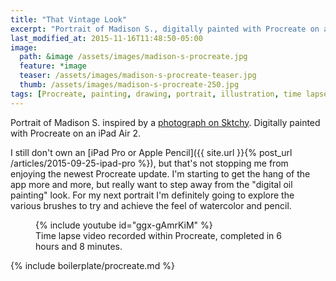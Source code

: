 ```yaml
---
title: "That Vintage Look"
excerpt: "Portrait of Madison S., digitally painted with Procreate on an iPad."
last_modified_at: 2015-11-16T11:48:50-05:00
image: 
  path: &image /assets/images/madison-s-procreate.jpg
  feature: *image
  teaser: /assets/images/madison-s-procreate-teaser.jpg
  thumb: /assets/images/madison-s-procreate-250.jpg
tags: [Procreate, painting, drawing, portrait, illustration, time lapse, Sktchy]
---
```


Portrait of Madison S. inspired by a [photograph on Sktchy](http://sktchy.com/clIrcc). Digitally painted with Procreate on an iPad Air 2. 

I still don't own an [iPad Pro or Apple Pencil]({{ site.url }}{% post_url /articles/2015-09-25-ipad-pro %}), but that's not stopping me from enjoying the newest Procreate update. I'm starting to get the hang of the app more and more, but really want to step away from the "digital oil painting" look. For my next portrait I'm definitely going to explore the various brushes to try and achieve the feel of watercolor and pencil.

<figure>
  {% include youtube id="ggx-gAmrKiM" %}
  <figcaption>Time lapse video recorded within Procreate, completed in 6 hours and 8 minutes.</figcaption>
</figure>

{% include boilerplate/procreate.md %}
